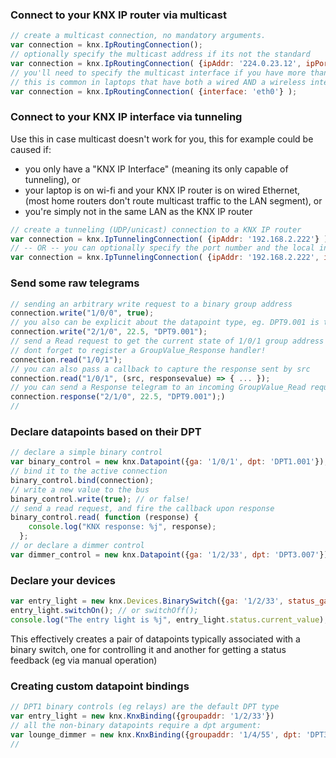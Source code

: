 ### Connect to your KNX IP router via multicast

```js
// create a multicast connection, no mandatory arguments.
var connection = knx.IpRoutingConnection();
// optionally specify the multicast address if its not the standard
var connection = knx.IpRoutingConnection( {ipAddr: '224.0.23.12', ipPort: 3671} );
// you'll need to specify the multicast interface if you have more than one interface
// this is common in laptops that have both a wired AND a wireless interface
var connection = knx.IpRoutingConnection( {interface: 'eth0'} );
```

### Connect to your KNX IP interface via tunneling

Use this in case multicast doesn't work for you, this for example could be caused if:
- you only have a "KNX IP Interface" (meaning its only capable of tunneling), or
- your laptop is on wi-fi and your KNX IP router is on wired Ethernet, (most home routers don't route multicast traffic to the LAN segment), or
- you're simply not in the same LAN as the KNX IP router

```js
// create a tunneling (UDP/unicast) connection to a KNX IP router
var connection = knx.IpTunnelingConnection( {ipAddr: '192.168.2.222'} );
// -- OR -- you can optionally specify the port number and the local interface:
var connection = knx.IpTunnelingConnection( {ipAddr: '192.168.2.222', ipPort: 3671, interface: 'eth0'} );
```

### Send some raw telegrams

```js
// sending an arbitrary write request to a binary group address
connection.write("1/0/0", true);
// you also can be explicit about the datapoint type, eg. DPT9.001 is temperature Celcius
connection.write("2/1/0", 22.5, "DPT9.001");
// send a Read request to get the current state of 1/0/1 group address
// dont forget to register a GroupValue_Response handler!
connection.read("1/0/1");
// you can also pass a callback to capture the response sent by src
connection.read("1/0/1", (src, responsevalue) => { ... });
// you can send a Response telegram to an incoming GroupValue_Read request
connection.response("2/1/0", 22.5, "DPT9.001");)
//
```

### Declare datapoints based on their DPT

```js
// declare a simple binary control
var binary_control = new knx.Datapoint({ga: '1/0/1', dpt: 'DPT1.001'});
// bind it to the active connection
binary_control.bind(connection);
// write a new value to the bus
binary_control.write(true); // or false!
// send a read request, and fire the callback upon response
binary_control.read( function (response) {
    console.log("KNX response: %j", response);
  };
// or declare a dimmer control
var dimmer_control = new knx.Datapoint({ga: '1/2/33', dpt: 'DPT3.007'});
```

### Declare your devices

```js
var entry_light = new knx.Devices.BinarySwitch({ga: '1/2/33', status_ga: '1/2/133'});
entry_light.switchOn(); // or switchOff();
console.log("The entry light is %j", entry_light.status.current_value);
```

This effectively creates a pair of datapoints typically associated with a binary
switch, one for controlling it and another for getting a status feedback (eg via
manual operation)

### Creating custom datapoint bindings

```js
// DPT1 binary controls (eg relays) are the default DPT type
var entry_light = new knx.KnxBinding({groupaddr: '1/2/33'})
// all the non-binary datapoints require a dpt argument:
var lounge_dimmer = new knx.KnxBinding({groupaddr: '1/4/55', dpt: 'DPT3.007'})
//
```
